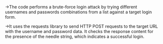 ->The code performs a brute-force login attack by trying different usernames and passwords combinations from a list against a target login form. 

->It uses the requests library to send HTTP POST requests to the target URL with the username and password data. It checks the response content for the presence of the needle string, which indicates a successful login.
